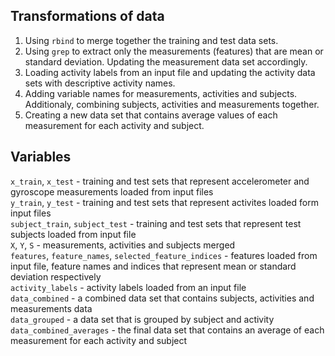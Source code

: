 ## Transformations of data

1. Using `rbind` to merge together the training and test data sets.
2. Using `grep` to extract only the measurements (features) that are mean or standard deviation. Updating the measurement data set accordingly.
3. Loading activity labels from an input file and updating the activity data sets with descriptive activity names.
4. Adding variable names for measurements, activities and subjects. Additionaly, combining subjects, activities and measurements together.
5. Creating a new data set that contains average values of each measurement for each activity and subject.

## Variables

`x_train`, `x_test` - training and test sets that represent accelerometer and gyroscope measurements loaded from input files  
`y_train`, `y_test` - training and test sets that represent activites loaded form input files  
`subject_train`, `subject_test` - training and test sets that represent test subjects loaded from input file  
`X`, `Y`, `S` - measurements, activities and subjects merged  
`features`, `feature_names`, `selected_feature_indices` - features loaded from input file, feature names and indices that represent mean or standard deviation respectively  
`activity_labels` - activity labels loaded from an input file  
`data_combined` - a combined data set that contains subjects, activities and measurements data  
`data_grouped` - a data set that is grouped by subject and activity  
`data_combined_averages` - the final data set that contains an average of each measurement for each activity and subject
